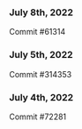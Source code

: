 ### July 8th, 2022

Commit #61314

### July 5th, 2022

Commit #314353


### July 4th, 2022

Commit #72281
